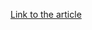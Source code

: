 [Link to the article](https://welivesecurity.com/2019/08/14/balkans-businesses-double-barreled-weapon/)
